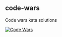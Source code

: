 ## code-wars

Code wars kata solutions 

[![Code Wars](https://www.codewars.com/users/arunsri7/badges/small)](https://www.codewars.com/users/arunsri7)
